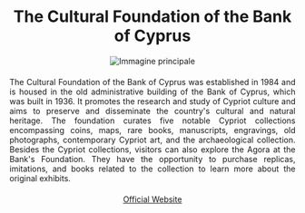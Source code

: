 <!-- Use the following commented lines to include monument coordinates and attributes (leave empty lines if the monument has no additional info)
35.173056 33.362222
Museum, Old town, numismatic collection, archaeological collection
Accessible, Kid-friendly
Five notable Cypriot collections
-->

<h1 align="center">The Cultural Foundation of the Bank of Cyprus</h1>

<center>
  <img src="https://www.boccf.org/PageFiles/550/visitUs_img.jpg" alt="Immagine principale">
</center>


<p align="justify" style="margin-top:20px;margin-bottom:20px;">
The Cultural Foundation of the Bank of Cyprus was established in 1984 and is housed in the old administrative building of the Bank of Cyprus, which was built in 1936. It promotes the research and study of Cypriot culture and aims to preserve and disseminate the country's cultural and natural heritage. The foundation curates five notable Cypriot collections encompassing coins, maps, rare books, manuscripts, engravings, old photographs, contemporary Cypriot art, and the archaeological collection.   
Besides the Cypriot collections, visitors can also explore the Agora at the Bank's Foundation. They have the opportunity to purchase replicas, imitations, and books related to the collection to learn more about the original exhibits.
</p>

<p align="center" style="margin-top:20px;margin-bottom:20px;">
<a href="https://www.boccf.org">Official Website</a>
</p>